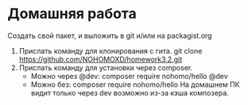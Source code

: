 # Домашняя работа
Создать свой пакет, и выложить в git и/или на packagist.org
1. Прислать команду для клонирования с гита. 
   git clone https://github.com/NOHOMOXD/homework3.2.git
2. Прислать команду для установки через composer.
   - Можно через @dev: composer require nohomo/hello @dev
   - Можно без: composer require nohomo/hello 
На домашнем ПК видит только через dev возможно из-за кэша композера. 
